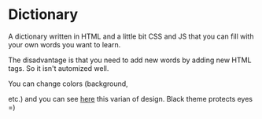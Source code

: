 # Dictionary
A dictionary written in HTML and a little bit CSS and JS that you can fill with your own words you want to learn.

The disadvantage is that you need to add new words by adding new HTML tags. So it isn't automized well.

You can change colors (background, <dt> etc.) and you can see [here](https://serendave.github.io/dave-butchers-shop) this varian of design. Black theme protects eyes =) 

